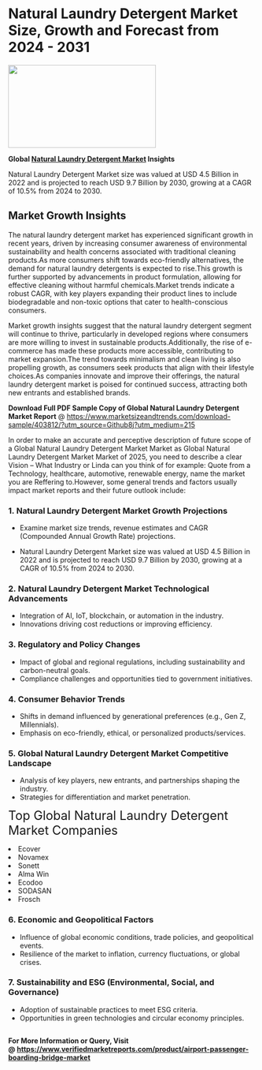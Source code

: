 <H1>Natural Laundry Detergent Market Size, Growth and Forecast from 2024 - 2031</H1><img class="aligncenter size-medium wp-image-584254" src="https://thirdeyenews.in/wp-content/uploads/2024/09/Global-Market-Research-300x168.jpeg" alt="" width="300" height="168" /><p><strong>Global&nbsp;<a href="https://www.marketsizeandtrends.com/download-sample/403812/?utm_source=Github8j?utm_medium=215">Natural Laundry Detergent Market</a> Insights</strong></p><p>Natural Laundry Detergent Market size was valued at USD 4.5 Billion in 2022 and is projected to reach USD 9.7 Billion by 2030, growing at a CAGR of 10.5% from 2024 to 2030.</p><p><h2>Market Growth Insights</h2> <p>The natural laundry detergent market has experienced significant growth in recent years, driven by increasing consumer awareness of environmental sustainability and health concerns associated with traditional cleaning products.As more consumers shift towards eco-friendly alternatives, the demand for natural laundry detergents is expected to rise.This growth is further supported by advancements in product formulation, allowing for effective cleaning without harmful chemicals.Market trends indicate a robust CAGR, with key players expanding their product lines to include biodegradable and non-toxic options that cater to health-conscious consumers.</p> <p>Market growth insights suggest that the natural laundry detergent segment will continue to thrive, particularly in developed regions where consumers are more willing to invest in sustainable products.Additionally, the rise of e-commerce has made these products more accessible, contributing to market expansion.The trend towards minimalism and clean living is also propelling growth, as consumers seek products that align with their lifestyle choices.As companies innovate and improve their offerings, the natural laundry detergent market is poised for continued success, attracting both new entrants and established brands.</p> <p><span class=""><strong>Download Full PDF Sample Copy of Global Natural Laundry Detergent Market Report</strong> @ <a href="https://www.marketsizeandtrends.com/download-sample/403812/?utm_source=Github8j?utm_medium=215" target="_blank">https://www.marketsizeandtrends.com/download-sample/403812/?utm_source=Github8j?utm_medium=215</a></span></p><p>In order to make an accurate and perceptive description of future scope of a Global&nbsp;Natural Laundry Detergent Market Market as Global&nbsp;Natural Laundry Detergent Market Market of 2025, you need to describe a clear Vision &ndash; What Industry or Linda can you think of for example: Quote from a Technology, healthcare, automotive, renewable energy, name the market you are Reffering to.However, some general trends and factors usually impact market reports and their future outlook include:</p><h3>1.&nbsp;<strong>Natural Laundry Detergent Market Growth Projections</strong></h3><ul><li>Examine market size trends, revenue estimates and CAGR (Compounded Annual Growth Rate) projections.</li><li><p>Natural Laundry Detergent Market size was valued at USD 4.5 Billion in 2022 and is projected to reach USD 9.7 Billion by 2030, growing at a CAGR of 10.5% from 2024 to 2030.</p></li></ul><h3>2.&nbsp;<strong>Natural Laundry Detergent Market Technological Advancements</strong></h3><ul><li>Integration of AI, IoT, blockchain, or automation in the industry.</li><li>Innovations driving cost reductions or improving efficiency.</li></ul><h3>3.&nbsp;<strong>Regulatory and Policy Changes</strong></h3><ul><li>Impact of global and regional regulations, including sustainability and carbon-neutral goals.</li><li>Compliance challenges and opportunities tied to government initiatives.</li></ul><h3>4.&nbsp;<strong>Consumer Behavior Trends</strong></h3><ul><li>Shifts in demand influenced by generational preferences (e.g., Gen Z, Millennials).</li><li>Emphasis on eco-friendly, ethical, or personalized products/services.</li></ul><h3>5.&nbsp;<strong>Global Natural Laundry Detergent Market Competitive Landscape</strong></h3><ul><li>Analysis of key players, new entrants, and partnerships shaping the industry.</li><li>Strategies for differentiation and market penetration.</li></ul><p data-pm-slice="1 1 []"><span style="color: inherit; font-family: inherit; font-size: 25px;">Top Global Natural Laundry Detergent Market Companies</span></p><div class="" data-test-id=""><p><li>Ecover</li><li> Novamex</li><li> Sonett</li><li> Alma Win</li><li> Ecodoo</li><li> SODASAN</li><li> Frosch</li></p></div><h3>6.&nbsp;<strong>Economic and Geopolitical Factors</strong></h3><ul><li>Influence of global economic conditions, trade policies, and geopolitical events.</li><li>Resilience of the market to inflation, currency fluctuations, or global crises.</li></ul><h3>7.&nbsp;<strong>Sustainability and ESG (Environmental, Social, and Governance)</strong></h3><ul><li>Adoption of sustainable practices to meet ESG criteria.</li><li>Opportunities in green technologies and circular economy principles.</li></ul><h2><strong style="font-size: 14px;">For More Information or Query, Visit @&nbsp;</strong><a style="background-color: #ffffff; font-size: 14px;" href="https://www.marketsizeandtrends.com/report/natural-laundry-detergent-market/" target="_blank">https://www.verifiedmarketreports.com/product/airport-passenger-boarding-bridge-market</a></h2>